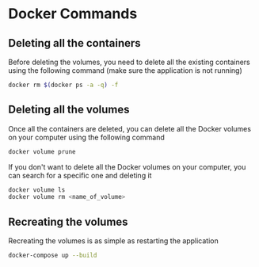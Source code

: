 # Docker Commands

## Deleting all the containers

Before deleting the volumes, you need to delete all the existing containers using the following command (make sure the application is not running)

```bash
docker rm $(docker ps -a -q) -f
```

## Deleting all the volumes

Once all the containers are deleted, you can delete all the Docker volumes on your computer using the following command

```bash
docker volume prune
```

If you don't want to delete all the Docker volumes on your computer, you can search for a specific one and deleting it

```bash
docker volume ls
docker volume rm <name_of_volume>
```

## Recreating the volumes

Recreating the volumes is as simple as restarting the application

```bash
docker-compose up --build
```
